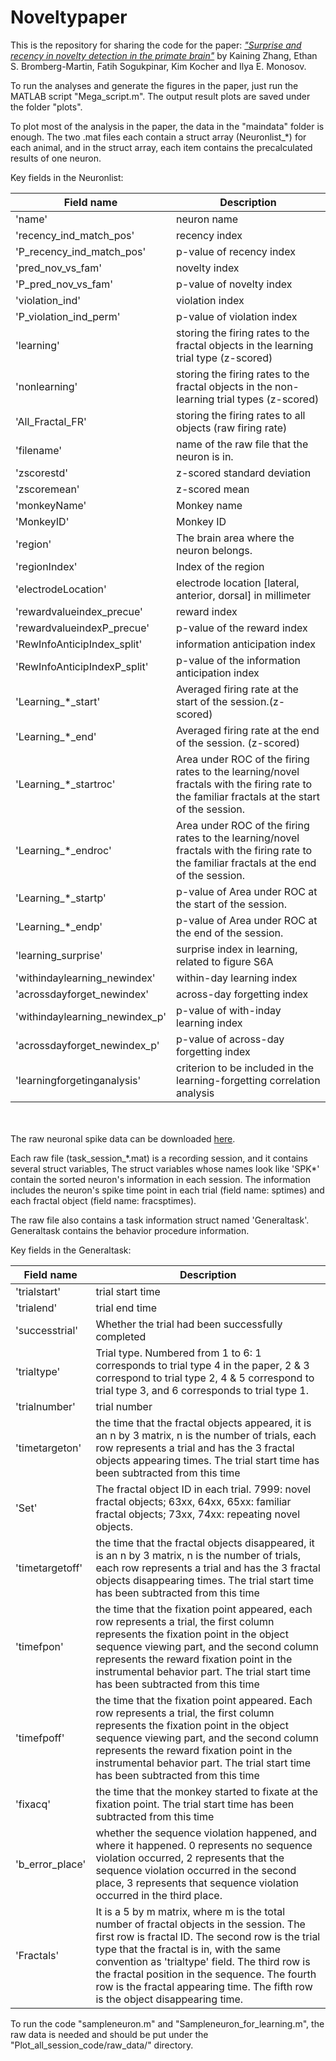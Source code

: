 # Noveltypaper
This is the repository for sharing the code for the paper: [*"Surprise and recency in novelty detection in the
primate brain"*](https://www.cell.com/current-biology/pdfExtended/S0960-9822(22)00504-8) by Kaining Zhang, Ethan S. Bromberg-Martin, Fatih Sogukpinar, Kim Kocher and Ilya E. Monosov.


To run the analyses and generate the figures in the paper, just run the MATLAB script "Mega_script.m".
The output result plots are saved under the folder "plots".

To plot most of the analysis in the paper, the data in the "maindata" folder is enough. The two .mat files each contain a struct array (Neuronlist_\*) for each animal, and in the struct array, each item contains the precalculated results of one neuron.

Key fields in the Neuronlist: 

| Field name | Description |
| --- | ----------- |
|'name' | neuron name |
|'recency_ind_match_pos' | recency index |
|'P_recency_ind_match_pos' | p-value of recency index |
|'pred_nov_vs_fam' | novelty index |
|'P_pred_nov_vs_fam' | p-value of novelty index |
|'violation_ind' | violation index |
|'P_violation_ind_perm' | p-value of violation index |
|'learning' | storing the firing rates to the fractal objects in the learning trial type (z-scored) |
|'nonlearning' | storing the firing rates to the fractal objects in the non-learning trial types (z-scored) |
|'All_Fractal_FR' | storing the firing rates to all objects (raw firing rate) |
|'filename' | name of the raw file that the neuron is in. |
|'zscorestd' | z-scored standard deviation |
|'zscoremean' | z-scored mean |
|'monkeyName'  | Monkey name |
|'MonkeyID' | Monkey ID |
|'region'  | The brain area where the neuron belongs. |
|'regionIndex' | Index of the region |
|'electrodeLocation' | electrode location [lateral, anterior, dorsal] in millimeter |
|'rewardvalueindex_precue' | reward index |
|'rewardvalueindexP_precue' | p-value of the reward index |
|'RewInfoAnticipIndex_split' | information anticipation index |
|'RewInfoAnticipIndexP_split' | p-value of the information anticipation index |
|'Learning_\*_start' | Averaged firing rate at the start of the session.(z-scored) |
|'Learning_\*_end' | Averaged firing rate at the end of the session. (z-scored) |
|'Learning_\*_startroc' | Area under ROC of the firing rates to the learning/novel fractals with the firing rate to the familiar fractals at the start of the session. |
|'Learning_\*_endroc' | Area under ROC of the firing rates to the learning/novel fractals with the firing rate to the familiar fractals at the end of the session. |
|'Learning_\*_startp' | p-value of Area under ROC at the start of the session. |
|'Learning_\*_endp' | p-value of Area under ROC at the end of the session. |
|'learning_surprise' | surprise index in learning, related to figure S6A |
|'withindaylearning_newindex' | within-day learning index |
|'acrossdayforget_newindex' | across-day forgetting index |
|'withindaylearning_newindex_p' | p-value of with-inday learning index |
|'acrossdayforget_newindex_p' | p-value of across-day forgetting index |
|'learningforgetinganalysis'  | criterion to be included in the learning-forgetting correlation analysis |

</br></br>
The raw neuronal spike data can be downloaded [here](https://wustl.box.com/s/v4x3zjvyopexyud3ghnk87apav9ma6ay).

Each raw file (task_session_\*.mat) is a recording session, and it contains several struct variables, The struct variables whose names look like 'SPK*' contain the sorted neuron's information in each session. The information includes the neuron's spike time point in each trial (field name: sptimes) and each fractal object (field name: fracsptimes). 

The raw file also contains a task information struct named 'Generaltask'. Generaltask contains the behavior procedure information.

Key fields in the Generaltask:

| Field name | Description |
| --- | ----------- |
|'trialstart' | trial start time |
|'trialend' | trial end time |
|'successtrial' | Whether the trial had been successfully completed |
|'trialtype' | Trial type. Numbered from 1 to 6: 1 corresponds to trial type 4 in the paper, 2 & 3 correspond to trial type 2, 4 & 5 correspond to trial type 3, and 6 corresponds to trial type 1.
|'trialnumber' | trial number |
|'timetargeton' | the time that the fractal objects appeared, it is an n by 3 matrix, n is the number of trials,  each row represents a trial and has the 3 fractal objects appearing times. The trial start time has been subtracted from this time|
|'Set' | The fractal object ID in each trial. 7999: novel fractal objects; 63xx, 64xx, 65xx: familiar fractal objects; 73xx, 74xx: repeating novel objects. |
|'timetargetoff' | the time that the fractal objects disappeared, it is an n by 3 matrix, n is the number of trials,  each row represents a trial and has the 3 fractal objects disappearing times. The trial start time has been subtracted from this time |
|'timefpon' | the time that the fixation point appeared, each row represents a trial, the first column represents the fixation point in the object sequence viewing part, and the second column represents the reward fixation point in the instrumental behavior part. The trial start time has been subtracted from this time |
|'timefpoff' | the time that the fixation point appeared. Each row represents a trial, the first column represents the fixation point in the object sequence viewing part, and the second column represents the reward fixation point in the instrumental behavior part. The trial start time has been subtracted from this time |
|'fixacq' | the time that the monkey started to fixate at the fixation point. The trial start time has been subtracted from this time |
|'b_error_place' | whether the sequence violation happened, and where it happened. 0 represents no sequence violation occurred, 2 represents that the sequence violation occurred in the second place, 3 represents that sequence violation occurred in the third place. |
|'Fractals' | It is a 5 by m matrix, where m is the total number of fractal objects in the session. The first row is fractal ID. The second row is the trial type that the fractal is in, with the same convention as 'trialtype' field. The third row is the fractal position in the sequence. The fourth row is the fractal appearing time. The fifth row is the object disappearing time. |

To run the code "sampleneuron.m" and "Sampleneuron_for_learning.m", the raw data is needed and should be put under the "Plot_all_session_code/raw_data/" directory.